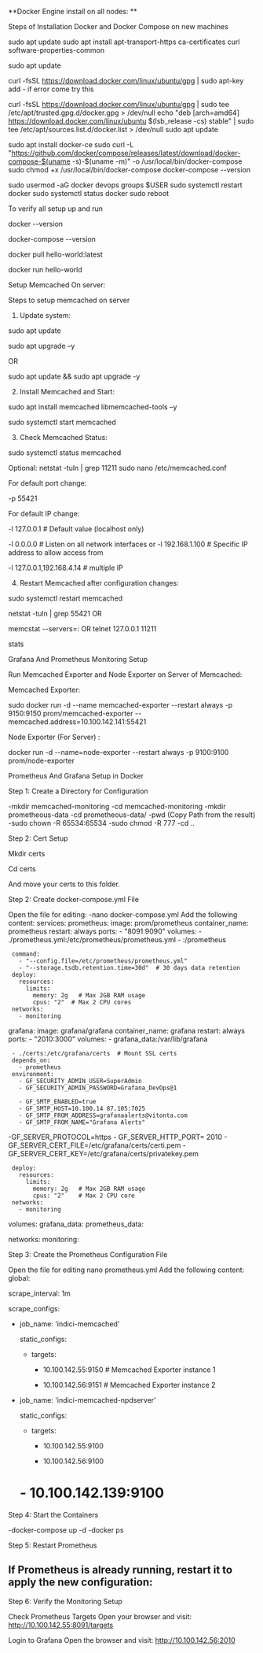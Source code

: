 **Docker Engine install on all nodes: **

Steps of Installation Docker and Docker Compose on new machines 

sudo apt update 
 sudo apt install apt-transport-https ca-certificates curl software-properties-common 

sudo apt update 

curl -fsSL https://download.docker.com/linux/ubuntu/gpg | sudo apt-key add - 
 if error come try this  

curl -fsSL https://download.docker.com/linux/ubuntu/gpg | sudo tee /etc/apt/trusted.gpg.d/docker.gpg > /dev/null 
 echo "deb [arch=amd64] https://download.docker.com/linux/ubuntu $(lsb_release -cs) stable" | sudo tee /etc/apt/sources.list.d/docker.list > /dev/null 
 sudo apt update  

sudo apt install docker-ce 
 sudo curl -L "https://github.com/docker/compose/releases/latest/download/docker-compose-$(uname -s)-$(uname -m)" -o /usr/local/bin/docker-compose 
 sudo chmod +x /usr/local/bin/docker-compose 
 docker-compose --version  

sudo usermod -aG docker devops 
 groups $USER 
 sudo systemctl restart docker 
 sudo systemctl status docker 
 sudo reboot  

To verify all setup up and run 

docker --version 

docker-compose  --version 

docker pull hello-world:latest 

docker run hello-world 

 

Setup Memcached On server:  

Steps to setup memcached on server  

1) Update system: 

 
 sudo apt update 

 sudo apt upgrade –y 

 OR 

sudo apt update && sudo apt upgrade -y 

2) Install Memcached and Start: 

 sudo apt install memcached libmemcached-tools –y 

 sudo systemctl start memcached 

3) Check Memcached Status: 

 sudo systemctl status memcached 

Optional: netstat -tuln | grep 11211 
 sudo nano /etc/memcached.conf 

For default port change: 

-p 55421 

For default IP change: 

-l 127.0.0.1  # Default value (localhost only) 

-l 0.0.0.0  # Listen on all network interfaces or 
 -l 192.168.1.100  # Specific IP address to allow access from 

-l 127.0.0.1,192.168.4.14  # multiple IP  

4) Restart Memcached after configuration changes: 

sudo systemctl restart memcached  

netstat -tuln | grep 55421 
OR 

memcstat --servers=<ip>:<port> 
 OR 
 telnet 127.0.0.1 11211 

stats 

Grafana And Prometheus Monitoring Setup 

 

Run Memcached Exporter and Node Exporter on Server of Memcached: 

Memcached Exporter: 

sudo docker run -d --name memcached-exporter --restart always -p 9150:9150 prom/memcached-exporter --memcached.address=10.100.142.141:55421 

Node Exporter (For Server) : 

docker run -d --name=node-exporter --restart always -p 9100:9100 prom/node-exporter 

Prometheus And Grafana Setup in Docker 

Step 1: Create a Directory for Configuration 

 
 -mkdir memcached-monitoring 
 -cd memcached-monitoring 
 -mkdir prometheous-data 
 -cd prometheous-data/ 
 -pwd (Copy Path from the result) 
 -sudo chown -R 65534:65534 <path-to-prometheus-folder> 
 -sudo chmod -R 777 <path-to-prometheus-folder> 
 -cd ..  

   Step 2: Cert Setup 

Mkdir certs 

Cd certs  

And move your certs to this folder. 

 

Step 2: Create docker-compose.yml File 

 Open the file for editing: 
 -nano docker-compose.yml 
 Add the following content: 
 services: 
   prometheus: 
     image: prom/prometheus 
     container_name: prometheus 
     restart: always 
     ports: 
       - "8091:9090" 
     volumes: 
       - ./prometheus.yml:/etc/prometheus/prometheus.yml 
       - <path-to-prometheus-folder>:/prometheus 

 
     command: 
       - "--config.file=/etc/prometheus/prometheus.yml" 
       - "--storage.tsdb.retention.time=30d"  # 30 days data retention 
     deploy: 
       resources: 
         limits: 
           memory: 2g   # Max 2GB RAM usage 
           cpus: "2"  # Max 2 CPU cores 
     networks: 
       - monitoring 
   grafana: 
     image: grafana/grafana 
     container_name: grafana 
     restart: always 
     ports: 
       - "2010:3000" 
     volumes: 
       - grafana_data:/var/lib/grafana 

     - ./certs:/etc/grafana/certs  # Mount SSL certs 
     depends_on: 
       - prometheus 
     environment: 
       - GF_SECURITY_ADMIN_USER=SuperAdmin 
       - GF_SECURITY_ADMIN_PASSWORD=Grafana_DevOps@1 

       - GF_SMTP_ENABLED=true 
       - GF_SMTP_HOST=10.100.14 87.105:7025 
       - GF_SMTP_FROM_ADDRESS=grafanaalerts@vitonta.com 
       - GF_SMTP_FROM_NAME="Grafana Alerts" 

   -GF_SERVER_PROTOCOL=https 
       - GF_SERVER_HTTP_PORT= 2010 
       - GF_SERVER_CERT_FILE=/etc/grafana/certs/certi.pem 
       -GF_SERVER_CERT_KEY=/etc/grafana/certs/privatekey.pem 
 
     deploy: 
       resources: 
         limits: 
           memory: 2g   # Max 2GB RAM usage 
           cpus: "2"    # Max 2 CPU core 
     networks: 
       - monitoring 
 volumes: 
   grafana_data: 
   prometheus_data: 
 
 networks: 
   monitoring: 

  

Step 3: Create the Prometheus Configuration File 

 Open the file for editing 
 nano prometheus.yml 
 Add the following content: 
global: 

  scrape_interval: 1m 

scrape_configs: 

  - job_name: 'indici-memcached' 

    static_configs: 

      - targets: 

        - 10.100.142.55:9150  # Memcached Exporter instance 1 

        - 10.100.142.56:9151  # Memcached Exporter instance 2 

  - job_name: 'indici-memcached-npdserver' 

    static_configs: 

      - targets: 

        - 10.100.142.55:9100 

        - 10.100.142.56:9100 

       # - 10.100.142.139:9100 

Step 4: Start the Containers 

 -docker-compose up -d 
 -docker ps 

Step 5: Restart Prometheus 

 If Prometheus is already running, restart it to apply the new configuration: 
 - 

Step 6: Verify the Monitoring Setup 

Check Prometheus Targets 
 Open your browser and visit: 
http://10.100.142.55:8091/targets 
 
 Login to Grafana 
 Open the browser and visit: 
http://10.100.142.56:2010 
